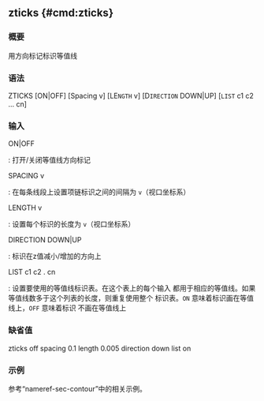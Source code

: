 ## zticks {#cmd:zticks}

### 概要

用方向标记标识等值线

### 语法

ZTICKS \[ON|OFF\] \[Spacing v\] \[LE`NGTH` v\] \[D`IRECTION` DOWN|UP\]
\[`LIST` c1 c2 ... cn\]

### 输入

ON|OFF

:   打开/关闭等值线方向标记

SPACING v

:   在每条线段上设置项链标识之间的间隔为 `v`（视口坐标系）

LENGTH v

:   设置每个标识的长度为 `v`（视口坐标系）

DIRECTION DOWN|UP

:   标识在z值减小/增加的方向上

LIST c1 c2 . cn

:   设置要使用的等值线标识表。在这个表上的每个输入
    都用于相应的等值线。如果等值线数多于这个列表的长度，则重复使用整个
    标识表。`ON` 意味着标识画在等值线上，`OFF` 意味着标识 不画在等值线上

### 缺省值

zticks off spacing 0.1 length 0.005 direction down list on

### 示例

参考“nameref-sec-contour”中的相关示例。
